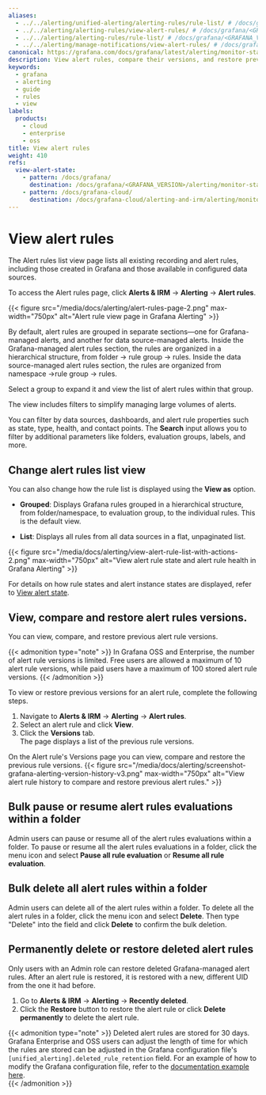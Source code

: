 ```yaml
---
aliases:
  - ../../alerting/unified-alerting/alerting-rules/rule-list/ # /docs/grafana/<GRAFANA_VERSION>/alerting/unified-alerting/alerting-rules/rule-list
  - ../../alerting/alerting-rules/view-alert-rules/ # /docs/grafana/<GRAFANA_VERSION>/alerting/alerting-rules/view-alert-rules
  - ../../alerting/alerting-rules/rule-list/ # /docs/grafana/<GRAFANA_VERSION>/alerting/alerting-rules/rule-list
  - ../../alerting/manage-notifications/view-alert-rules/ # /docs/grafana/<GRAFANA_VERSION>/alerting/manage-notifications/view-alert-rules/
canonical: https://grafana.com/docs/grafana/latest/alerting/monitor-status/view-alert-rules/
description: View alert rules, compare their versions, and restore previous alert rules.
keywords:
  - grafana
  - alerting
  - guide
  - rules
  - view
labels:
  products:
    - cloud
    - enterprise
    - oss
title: View alert rules
weight: 410
refs:
  view-alert-state:
    - pattern: /docs/grafana/
      destination: /docs/grafana/<GRAFANA_VERSION>/alerting/monitor-status/view-alert-state/
    - pattern: /docs/grafana-cloud/
      destination: /docs/grafana-cloud/alerting-and-irm/alerting/monitor-status/view-alert-state/
---
```


# View alert rules

The Alert rules list view page lists all existing recording and alert rules, including those created in Grafana and those available in configured data sources.

To access the Alert rules page, click **Alerts & IRM** -> **Alerting** -> **Alert rules**.

{{< figure src="/media/docs/alerting/alert-rules-page-2.png" max-width="750px" alt="Alert rule view page in Grafana Alerting" >}}

By default, alert rules are grouped in separate sections—one for Grafana-managed alerts, and another for data source-managed alerts.
Inside the Grafana-managed alert rules section, the rules are organized in a hierarchical structure, from folder -> rule group -> rules.
Inside the data source-managed alert rules section, the rules are organized from namespace ->rule group -> rules.

Select a group to expand it and view the list of alert rules within that group.

The view includes filters to simplify managing large volumes of alerts.

You can filter by data sources, dashboards, and alert rule properties such as state, type, health, and contact points. The **Search** input allows you to filter by additional parameters like folders, evaluation groups, labels, and more.

## Change alert rules list view

You can also change how the rule list is displayed using the **View as** option.

- **Grouped**: Displays Grafana rules grouped in a hierarchical structure, from folder/namespace, to evaluation group, to the individual rules. This is the default view.

- **List**: Displays all rules from all data sources in a flat, unpaginated list.

{{< figure src="/media/docs/alerting/view-alert-rule-list-with-actions-2.png" max-width="750px" alt="View alert rule state and alert rule health in Grafana Alerting" >}}

For details on how rule states and alert instance states are displayed, refer to [View alert state](ref:view-alert-state).

## View, compare and restore alert rules versions.

You can view, compare, and restore previous alert rule versions.

{{< admonition type="note" >}}
In Grafana OSS and Enterprise, the number of alert rule versions is limited. Free users are allowed a maximum of 10 alert rule versions, while paid users have a maximum of 100 stored alert rule versions.
{{< /admonition >}}

To view or restore previous versions for an alert rule, complete the following steps.

1. Navigate to **Alerts & IRM** -> **Alerting** -> **Alert rules**.
1. Select an alert rule and click **View**.
1. Click the **Versions** tab.  
   The page displays a list of the previous rule versions.

On the Alert rule's Versions page you can view, compare and restore the previous rule versions.
{{< figure src="/media/docs/alerting/screenshot-grafana-alerting-version-history-v3.png" max-width="750px" alt="View alert rule history to compare and restore previous alert rules." >}}

## Bulk pause or resume alert rules evaluations within a folder

Admin users can pause or resume all of the alert rules evaluations within a folder. To pause or resume all the alert rules evaluations in a folder, click the menu icon and select **Pause all rule evaluation** or **Resume all rule evaluation**.

## Bulk delete all alert rules within a folder

Admin users can delete all of the alert rules within a folder. To delete all the alert rules in a folder, click the menu icon and select **Delete**. Then type "Delete" into the field and click **Delete** to confirm the bulk deletion.

## Permanently delete or restore deleted alert rules

Only users with an Admin role can restore deleted Grafana-managed alert rules. After an alert rule is restored, it is restored with a new, different UID from the one it had before.

1. Go to **Alerts & IRM** -> **Alerting** -> **Recently deleted**.
1. Click the **Restore** button to restore the alert rule or click **Delete permanently** to delete the alert rule.

{{< admonition type="note" >}}
Deleted alert rules are stored for 30 days. Grafana Enterprise and OSS users can adjust the length of time for which the rules are stored can be adjusted in the Grafana configuration file's `[unified_alerting].deleted_rule_retention` field. For an example of how to modify the Grafana configuration file, refer to the [documentation example here](/docs/grafana/latest/alerting/set-up/configure-alert-state-history/#configuring-grafana).  
{{< /admonition >}}
